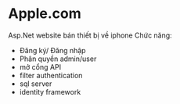 # Apple.com
Asp.Net
website bán thiết bị về iphone
Chức năng:
  + Đăng ký/ Đăng nhập
  + Phân quyền admin/user
  + mở cổng API
  + filter authentication
  + sql server
  + identity framework
  
